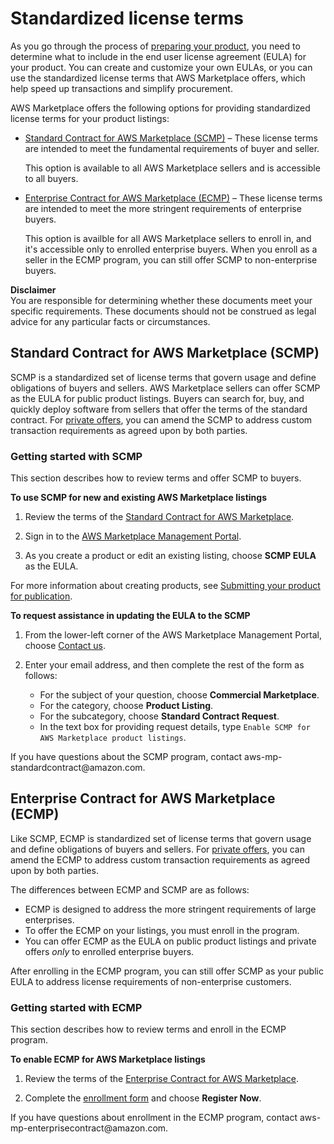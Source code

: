 # Standardized license terms<a name="standardized-license-terms"></a>

As you go through the process of [preparing your product](product-preparation.md), you need to determine what to include in the end user license agreement \(EULA\) for your product\. You can create and customize your own EULAs, or you can use the standardized license terms that AWS Marketplace offers, which help speed up transactions and simplify procurement\.

AWS Marketplace offers the following options for providing standardized license terms for your product listings:
+ [Standard Contract for AWS Marketplace \(SCMP\)](#standard-contracts) – These license terms are intended to meet the fundamental requirements of buyer and seller\. 

  This option is available to all AWS Marketplace sellers and is accessible to all buyers\.
+ [Enterprise Contract for AWS Marketplace \(ECMP\)](#enterprise-contracts) – These license terms are intended to meet the more stringent requirements of enterprise buyers\. 

  This option is availble for all AWS Marketplace sellers to enroll in, and it's accessible only to enrolled enterprise buyers\. When you enroll as a seller in the ECMP program, you can still offer SCMP to non\-enterprise buyers\.

**Disclaimer**  
You are responsible for determining whether these documents meet your specific requirements\. These documents should not be construed as legal advice for any particular facts or circumstances\.

## Standard Contract for AWS Marketplace \(SCMP\)<a name="standard-contracts"></a>

SCMP is a standardized set of license terms that govern usage and define obligations of buyers and sellers\. AWS Marketplace sellers can offer SCMP as the EULA for public product listings\. Buyers can search for, buy, and quickly deploy software from sellers that offer the terms of the standard contract\. For [private offers](private-offers-overview.md), you can amend the SCMP to address custom transaction requirements as agreed upon by both parties\.

### Getting started with SCMP<a name="standard-contracts-sign-up"></a>

This section describes how to review terms and offer SCMP to buyers\.

**To use SCMP for new and existing AWS Marketplace listings**

1. Review the terms of the [Standard Contract for AWS Marketplace](https://s3.amazonaws.com/EULA/Standard+Contract+for+AWS+Marketplace+2019-04-24.pdf)\.

1. Sign in to the [AWS Marketplace Management Portal](http://aws.amazon.com/marketplace/management/)\.

1. As you create a product or edit an existing listing, choose **SCMP EULA** as the EULA\.

For more information about creating products, see [Submitting your product for publication](product-submission.md)\.

**To request assistance in updating the EULA to the SCMP**

1. From the lower\-left corner of the AWS Marketplace Management Portal, choose [Contact us](http://aws.amazon.com/marketplace/management/contact-us/)\.

1. Enter your email address, and then complete the rest of the form as follows:
   + For the subject of your question, choose **Commercial Marketplace**\.
   + For the category, choose **Product Listing**\.
   + For the subcategory, choose **Standard Contract Request**\.
   + In the text box for providing request details, type `Enable SCMP for AWS Marketplace product listings`\.

If you have questions about the SCMP program, contact aws\-mp\-standardcontract@amazon\.com\.

## Enterprise Contract for AWS Marketplace \(ECMP\)<a name="enterprise-contracts"></a>

Like SCMP, ECMP is standardized set of license terms that govern usage and define obligations of buyers and sellers\. For [private offers](private-offers-overview.md), you can amend the ECMP to address custom transaction requirements as agreed upon by both parties\.

The differences between ECMP and SCMP are as follows:
+ ECMP is designed to address the more stringent requirements of large enterprises\.
+ To offer the ECMP on your listings, you must enroll in the program\.
+ You can offer ECMP as the EULA on public product listings and private offers *only* to enrolled enterprise buyers\.

After enrolling in the ECMP program, you can still offer SCMP as your public EULA to address license requirements of non\-enterprise customers\. 

### Getting started with ECMP<a name="enterprise-contracts-sign-up"></a>

This section describes how to review terms and enroll in the ECMP program\. 

**To enable ECMP for AWS Marketplace listings**

1. Review the terms of the [Enterprise Contract for AWS Marketplace](https://s3.amazonaws.com/EULA/Enterprise+Contract+for+AWS+Marketplace+2019.pdf)\.

1. Complete the [enrollment form](https://pages.awscloud.com/awsmp_ent_contracts.html) and choose **Register Now**\.

If you have questions about enrollment in the ECMP program, contact aws\-mp\-enterprisecontract@amazon\.com\.
